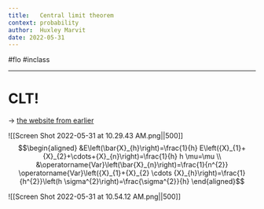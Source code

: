 ```yaml
---
title:   Central limit theorem
context: probability 
author:  Huxley Marvit
date: 2022-05-31
---
```


#flo #inclass 

***

# CLT!
→ [the website from earlier](https://central-limit-theorem-viz.vercel.app)

![[Screen Shot 2022-05-31 at 10.29.43 AM.png||500]]
$$\begin{aligned}
&E\left(\bar{X}_{h}\right)=\frac{1}{h} E\left({X}_{1}+{X}_{2}+\cdots+{X}_{n}\right)=\frac{1}{h} h \mu=\mu \\
&\operatorname{Var}\left(\bar{X}_{n}\right)=\frac{1}{n^{2}} \operatorname{Var}\left({X}_{1}+{X}_{2} \cdots {X}_{h}\right)=\frac{1}{h^{2}}\left(h \sigma^{2}\right)=\frac{\sigma^{2}}{h}
\end{aligned}$$

![[Screen Shot 2022-05-31 at 10.54.12 AM.png||500]]











